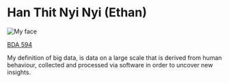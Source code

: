 # Han Thit Nyi Nyi (Ethan)
![My face](Linkedin.jpeg)

[BDA 594](https://sdsu.instructure.com/courses/141078)

My definition of big data, is data on a large scale that is derived from human behaviour, collected and processed via software in order to uncover new insights. 

